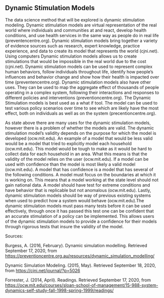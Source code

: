 ## Dynamic Stimulation Models

<p>The data science method that will be explored is dynamic stimulation modeling. Dynamic stimulation models are virtual representation of the real world where individuals and communities at and react, develop health conditions, and use health services in the same way as people do in real life (preventencentre.org). Dynamic stimulation models bring together a variety of evidence sources such as research, expert knowledge, practice experience, and data to create its model that represents the world (cjni.net). Using computers Dynamic stimulation models allows us to create stimulations that would be impossible in the real world due to the cost (cjni.net). Dynamic stimulation models can be used to represent complex human behaviors, follow individuals throughout life, identify how people’s influences and behavior change and show how their health is impacted over time (preventencentre.org). Dynamic stimulation models also have other uses. They can be used to map the aggregate effect of thousands of people operating in a complex system, following their interactions and responses to different policies and interventions (preventioncentre.org). The Dynamic Stimulation models is best used as a what if tool. The model can be used to test various policy scenarios over time to see which are likely have the most effect, both on individuals as well as on the system (precentioncentre.org).</p>

As state above there are many uses for the dynamic stimulation models, however there is a problem of whether the models are valid. The dynamic stimulation model’s validity depends on the purpose for which the model is developed (ocw.mit.edu). An example of a model that would be less valid would be a model that tried to explicitly model each household (ocw.mit.edu). This model would be tough to make as it would be hard to collect data for each household in an area. What this means is that the validity of the model relies on the user (ocw.mit.edu). If a model can be used with confidence than the model is most likely a valid model (ocw.mit.edu). A model that has confidence is a model that has several of the following conditions. A model must focus on the boundaries at which it is working on. This means that a model working at the state level should not gain national data. A model should have test for extreme conditions and have behavior that is replicable but not anomalous (ocw.mit.edu). Lastly, dynamic stimulation models should be way of previous existing systems when used to predict how a system would behave (ocw.mit.edu).The dynamic stimulation models must pass many tests before it can be used effectively, through once it has passed this test one can be confident that an accurate stimulation of a policy can be implemented. This allows users of the dynamic stimulation models to provide a confidence for their models through rigorous tests that insure the validity of the model.



Sources:
		
  Burgess, A. (2016, February). Dynamic simulation modelling. Retrieved September 17, 2020, from https://preventioncentre.org.au/resources/dynamic_simulation_modelling/
  
  Dynamic Simulation Modeling. (2015, May). Retrieved September 18, 2020, from https://cjni.net/journal/?p=5026
  
  Forrester, J. (2014, April). Readings. Retrieved September 17, 2020, from https://ocw.mit.edu/courses/sloan-school-of-management/15-988-system-dynamics-self-study-fall-1998-spring-1999/readings/


